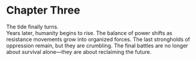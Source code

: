 # Chapter Three

The tide finally turns.  
Years later, humanity begins to rise. The balance of power shifts as resistance movements grow into organized forces. The last strongholds of oppression remain, but they are crumbling. The final battles are no longer about survival alone—they are about reclaiming the future.
